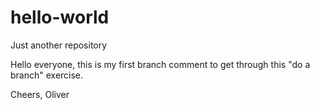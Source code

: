 # hello-world
Just another repository

Hello everyone, this is my first branch comment to get through this "do a branch" exercise.

Cheers, Oliver
